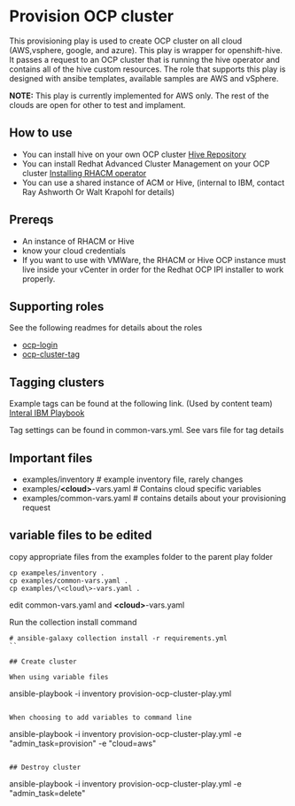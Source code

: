 # Provision OCP cluster 

This provisioning play is used to create OCP cluster on all cloud (AWS,vsphere, google, and azure).  This play is wrapper for openshift-hive.  It passes a request to an OCP cluster that is running the hive operator and contains all of the hive custom resources.  The role that supports this play is designed with ansibe templates, available samples are AWS and vSphere.

**NOTE:** This play is currently implemented for AWS only.  The rest of the clouds are open for other to test and implament.

## How to use

- You can install hive on your own OCP cluster [Hive Repository](https://github.com/openshift/hive)
- You can install Redhat Advanced Cluster Management on your OCP cluster [Installing RHACM operator](https://access.redhat.com/documentation/en-us/red_hat_advanced_cluster_management_for_kubernetes/2.0/html-single/install/index#installing-red-hat-advanced-cluster-management-from-the-console)
- You can use a shared instance of ACM or Hive, (internal to IBM, contact Ray Ashworth Or Walt Krapohl for details)

## Prereqs

- An instance of RHACM or Hive
- know your cloud credentials
- If you want to use with VMWare, the RHACM or Hive OCP instance must live inside your vCenter in order for the Redhat OCP IPI installer to work properly. 

## Supporting roles
See the following readmes for details about the roles
- [ocp-login](https://https://github.com/IBM/community-automation/blob/provision-ocp-cluster/ansible/provision-ocp-cluster-play/readme.md)
- [ocp-cluster-tag](https://github.com/rayashworth/community-automation/blob/provision-ocp-cluster/ansible/provision-ocp-cluster-play/readme.md)

## Tagging clusters

Example tags can be found at the following link.  (Used by content team)
[Interal IBM Playbook](https://playbook.cloudpaklab.ibm.com/public-cloud-management/#Info_Needed_for_Tags)

Tag settings can be found in common-vars.yml. See vars file for tag details

## Important files

- examples/inventory  # example inventory file, rarely changes
- examples/**\<cloud\>**-vars.yaml # Contains cloud specific variables
- examples/common-vars.yaml # contains details about your provisioning request

## variable files to be edited

copy appropriate files from the examples folder to the parent play folder

```
cp exampeles/inventory .
cp examples/common-vars.yaml .
cp examples/\<cloud\>-vars.yaml .
```

edit common-vars.yaml and **\<cloud\>**-vars.yaml

Run the collection install command
```
# ansible-galaxy collection install -r requirements.yml
``

## Create cluster

When using variable files
```
ansible-playbook -i inventory provision-ocp-cluster-play.yml
```

When choosing to add variables to command line
```
ansible-playbook -i inventory provision-ocp-cluster-play.yml -e "admin_task=provision" -e "cloud=aws" 
```

## Destroy cluster

```
ansible-playbook -i inventory provision-ocp-cluster-play.yml -e "admin_task=delete" 
```
